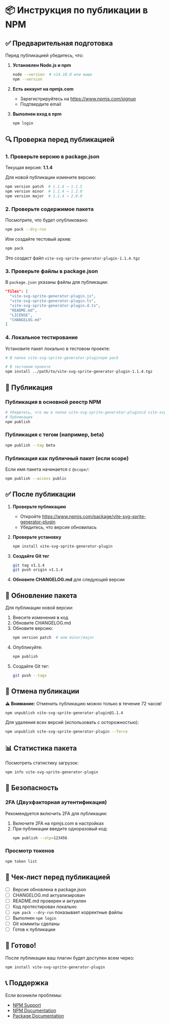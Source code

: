 # 📦 Инструкция по публикации в NPM

## ✅ Предварительная подготовка

Перед публикацией убедитесь, что:

1. **Установлен Node.js и npm**
   ```bash
   node --version  # v14.18.0 или выше
   npm --version
   ```

2. **Есть аккаунт на npmjs.com**
   - Зарегистрируйтесь на https://www.npmjs.com/signup
   - Подтвердите email

3. **Выполнен вход в npm**
   ```bash
   npm login
   ```

## 🔍 Проверка перед публикацией

### 1. Проверьте версию в package.json

Текущая версия: **1.1.4**

Для новой публикации измените версию:
```bash
npm version patch  # 1.1.4 → 1.1.5
npm version minor  # 1.1.4 → 1.2.0
npm version major  # 1.1.4 → 2.0.0
```

### 2. Проверьте содержимое пакета

Посмотрите, что будет опубликовано:
```bash
npm pack --dry-run
```

Или создайте тестовый архив:
```bash
npm pack
```

Это создаст файл `vite-svg-sprite-generator-plugin-1.1.4.tgz`

### 3. Проверьте файлы в package.json

В `package.json` указаны файлы для публикации:
```json
"files": [
  "vite-svg-sprite-generator-plugin.js",
  "vite-svg-sprite-generator-plugin.ts",
  "vite-svg-sprite-generator-plugin.d.ts",
  "README.md",
  "LICENSE",
  "CHANGELOG.md"
]
```

### 4. Локальное тестирование

Установите пакет локально в тестовом проекте:
```bash
# В папке vite-svg-sprite-generator-pluginnpm pack

# В тестовом проекте
npm install ../path/to/vite-svg-sprite-generator-plugin-1.1.4.tgz
```

## 🚀 Публикация

### Публикация в основной реестр NPM

```bash
# Убедитесь, что вы в папке vite-svg-sprite-generator-plugincd vite-svg-sprite-generator-plugin
# Публикация
npm publish
```

### Публикация с тегом (например, beta)

```bash
npm publish --tag beta
```

### Публикация как публичный пакет (если scope)

Если имя пакета начинается с `@scope/`:
```bash
npm publish --access public
```

## ✅ После публикации

1. **Проверьте публикацию**
   - Откройте https://www.npmjs.com/package/vite-svg-sprite-generator-plugin
   - Убедитесь, что версия обновилась

2. **Проверьте установку**
   ```bash
   npm install vite-svg-sprite-generator-plugin
   ```

3. **Создайте Git тег**
   ```bash
   git tag v1.1.4
   git push origin v1.1.4
   ```

4. **Обновите CHANGELOG.md** для следующей версии

## 🔄 Обновление пакета

Для публикации новой версии:

1. Внесите изменения в код
2. Обновите CHANGELOG.md
3. Обновите версию:
   ```bash
   npm version patch  # или minor/major
   ```
4. Опубликуйте:
   ```bash
   npm publish
   ```
5. Создайте Git тег:
   ```bash
   git push --tags
   ```

## 🚨 Отмена публикации

**⚠️ Внимание:** Отменить публикацию можно только в течение 72 часов!

```bash
npm unpublish vite-svg-sprite-generator-plugin@1.1.4
```

Для удаления всех версий (использовать с осторожностью):
```bash
npm unpublish vite-svg-sprite-generator-plugin --force
```

## 📊 Статистика пакета

Посмотреть статистику загрузок:
```bash
npm info vite-svg-sprite-generator-plugin
```

## 🔐 Безопасность

### 2FA (Двухфакторная аутентификация)

Рекомендуется включить 2FA для публикации:

1. Включите 2FA на npmjs.com в настройках
2. При публикации введите одноразовый код:
   ```bash
   npm publish --otp=123456
   ```

### Просмотр токенов

```bash
npm token list
```

## 📝 Чек-лист перед публикацией

- [ ] Версия обновлена в package.json
- [ ] CHANGELOG.md актуализирован
- [ ] README.md проверен и актуален
- [ ] Код протестирован локально
- [ ] `npm pack --dry-run` показывает корректные файлы
- [ ] Выполнен `npm login`
- [ ] Git коммиты сделаны
- [ ] Готов к публикации

## 🎉 Готово!

После публикации ваш плагин будет доступен всем через:

```bash
npm install vite-svg-sprite-generator-plugin
```

## 📞 Поддержка

Если возникли проблемы:
- [NPM Support](https://www.npmjs.com/support)
- [NPM Documentation](https://docs.npmjs.com/)
- [Package Documentation](https://github.com/german-schneck/vite-svg-sprite-generator-plugin)

